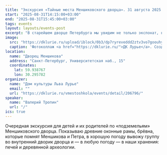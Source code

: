 ```yaml
---
title: "Экскурсия «Тайные места Меншиковского дворца». 31 августа 2025 г."
start: "2025-08-31T14:15:00+03:00"
end: "2025-08-31T15:45:00+03:00"
tags: events
layout: layouts/events-post
excerpt: "В старейшем дворце Петербурга мы увидим не только экспонат, который занимает два этажа дворца, и не только заглянем в кухонную вытяжку, в которой может спрятаться небольшой автобус. Мы ещё ответим на вопрос, почему во дворце второго человека в империи десятки замурованных окон, зачем здесь дверь, заложенная кирпичом, и крошечная дверка, ведущая в никуда..."
image:
  src: "https://dklurie.ru/upload/iblock/0b3/dp7ryreveddd2ztv3vo7goouhyk2rb4w.jpg"
  caption: 'Фотоколлаж <a href="https://dklurie.ru/">ДК Лурье</a>. Создан с использованием фотографий экспонатов <a href="https://www.hermitagemuseum.org/">Государственного Эрмитажа</a>'
location:
  name: "Дворец Меншикова"
  address: "Санкт-Петербург, Университетская наб., 15"
  coordinates:
    lat: 59.938767
    lon: 30.295782
organizer:
  name: "Дом культуры Льва Лурье"
  email: ""
  url: "https://dklurie.ru/vmestoshkola/events/detail/206796/"
speaker:
  name: "Валерий Тропин"
  url: "/"
ics: true
---
```


Очередная экскурсия для детей и их родителей по «подземельям» Меншиковского дворца. Показываю древние оконные рамы, брёвна, которые помнят Меншикова и Петра, в хорошую погоду вывожу группу во внутренний дворик дворца и — в любую погоду — в наши хранения: печей и деревянной археологии.
